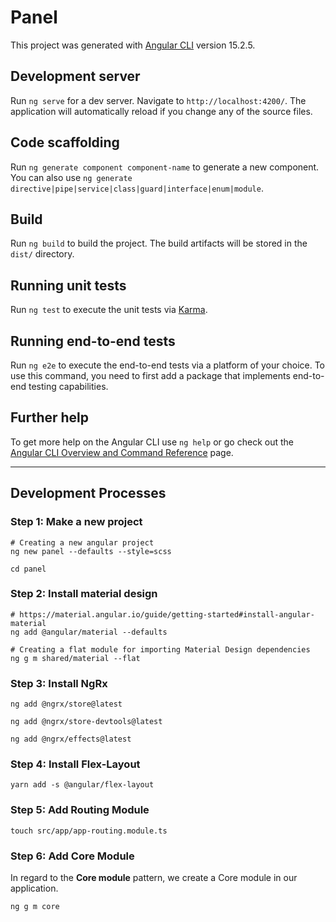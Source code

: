 # Panel

This project was generated with [Angular CLI](https://github.com/angular/angular-cli) version 15.2.5.

## Development server

Run `ng serve` for a dev server. Navigate to `http://localhost:4200/`. The application will automatically reload if you change any of the source files.

## Code scaffolding

Run `ng generate component component-name` to generate a new component. You can also use `ng generate directive|pipe|service|class|guard|interface|enum|module`.

## Build

Run `ng build` to build the project. The build artifacts will be stored in the `dist/` directory.

## Running unit tests

Run `ng test` to execute the unit tests via [Karma](https://karma-runner.github.io).

## Running end-to-end tests

Run `ng e2e` to execute the end-to-end tests via a platform of your choice. To use this command, you need to first add a package that implements end-to-end testing capabilities.

## Further help

To get more help on the Angular CLI use `ng help` or go check out the [Angular CLI Overview and Command Reference](https://angular.io/cli) page.

---

## Development Processes

### Step 1: Make a new project

```shell
# Creating a new angular project 
ng new panel --defaults --style=scss

cd panel
```

### Step 2: Install material design

```shell
# https://material.angular.io/guide/getting-started#install-angular-material
ng add @angular/material --defaults

# Creating a flat module for importing Material Design dependencies
ng g m shared/material --flat
```

### Step 3: Install NgRx

```shell
ng add @ngrx/store@latest

ng add @ngrx/store-devtools@latest

ng add @ngrx/effects@latest
```

### Step 4: Install Flex-Layout

```shell
yarn add -s @angular/flex-layout
```

### Step 5: Add Routing Module

```shell
touch src/app/app-routing.module.ts
```

### Step 6: Add Core Module

In regard to the **Core module** pattern, we create a Core module in our application.

```shell
ng g m core 
```
